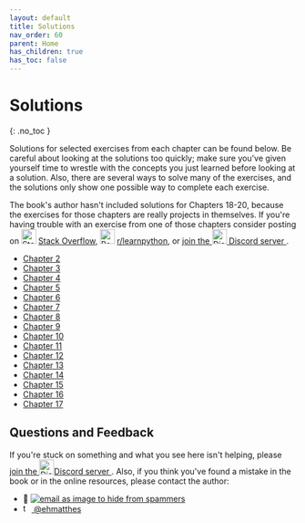```yaml
---
layout: default
title: Solutions
nav_order: 60
parent: Home
has_children: true
has_toc: false
---
```


# Solutions
{: .no_toc }

Solutions for selected exercises from each chapter can be found below. Be careful about looking at the solutions too quickly; make sure you've given yourself time to wrestle with the concepts you just learned before looking at a solution. Also, there are several ways to solve many of the exercises, and the solutions only show one possible way to complete each exercise.

The book's author hasn't included solutions for Chapters 18-20, because the exercises for those chapters are really projects in themselves. If you're having trouble with an exercise from one of those chapters consider posting on <img src="{{ '/assets/images/stackoverflow-com-logo-svg-vector.svg' | relative_url }}" width="26" alt="Stackoverflow logo" title="Stack Overflow is a question and answer website for professional and enthusiast programmers. It is the flagship site of the Stack Exchange Network, created in 2008 by Jeff Atwood and Joel Spolsky. It features questions and answers on a wide range of topics in computer programming. It was created to be a more open alternative to earlier question and answer websites such as Experts-Exchange." />&nbsp;[Stack Overflow](https://stackoverflow.com/), <img src="https://raw.githubusercontent.com/gdraperi/SocialPath/master/social/static/images/reddit.svg" width="26" alt="Reddit logo" title="Reddit is a social news aggregator and content rating website. Registered members submit content to the site such as links, text posts, images, and videos, which are then voted up or down by other members. Posts are organized by subject into user-created boards called &quot;communities&quot; or &quot;subreddits&quot;, which cover a variety of topics such as news, politics, religion, science, movies, video games, music, books, sports, fitness, cooking, pets, and image-sharing. Submissions with more upvotes appear towards the top of their subreddit and, if they receive enough upvotes, ultimately on the site's front page." />&nbsp;[r/learnpython](https://www.reddit.com/r/learnpython/), or [join the <img src="https://raw.githubusercontent.com/NNTin/discord-logo/master/src/assets/animateddiscord.svg" width="26" class="email" alt="Discord logo animated" title="Join us on Discord!" />&nbsp;Discord server ](https://discord.gg/KzzTBbr).

- [Chapter 2](./chapter_2.md)
- [Chapter 3](./chapter_3.md)
- [Chapter 4](./chapter_4.md)
- [Chapter 5](./chapter_5.md)
- [Chapter 6](./chapter_6.md)
- [Chapter 7](./chapter_7.md)
- [Chapter 8](./chapter_8.md)
- [Chapter 9](./chapter_9.md)
- [Chapter 10](./chapter_10.md)
- [Chapter 11](./chapter_11.md)
- [Chapter 12](./chapter_12.md)
- [Chapter 13](./chapter_13.md)
- [Chapter 14](./chapter_14.md)
- [Chapter 15](./chapter_15.md)
- [Chapter 16](./chapter_16.md)
- [Chapter 17](./chapter_17.md)

<a name="questions"></a>Questions and Feedback
---

If you're stuck on something and what you see here isn't helping, please [join the <img src="https://raw.githubusercontent.com/NNTin/discord-logo/master/src/assets/animateddiscord.svg" width="26" class="email" alt="Discord logo animated" title="Join us on Discord!" />Discord server ](https://discord.gg/KzzTBbr). Also, if you think you've found a mistake in the book or in the online resources, please contact the author:

- 📧 <a href="javascript:location='mailto:\u0065\u0068\u006d\u0061\u0074\u0074\u0068\u0065\u0073\u0040\u0067\u006d\u0061\u0069\u006c\u002e\u0063\u006f\u006d';void 0"><img  class="email" title="the author's email address as an image to prevent spamming" alt="email as image to hide from spammers" src="{{ '/assets/images/ematthes.svg' | relative_url  }}"/></a>
- [<img src="https://raw.githubusercontent.com/johan/svg-cleanups/master/logos/twitter.svg" title="the twitter logo" alt="twitter logo of a blue bird" width="15"/>  @ehmatthes](http://twitter.com/ehmatthes/)